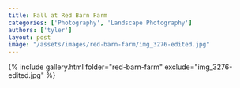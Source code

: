 ```yaml
---
title: Fall at Red Barn Farm
categories: ['Photography', 'Landscape Photography']
authors: ['tyler']
layout: post
image: "/assets/images/red-barn-farm/img_3276-edited.jpg"
---
```


{% include gallery.html folder="red-barn-farm" exclude="img_3276-edited.jpg" %}
